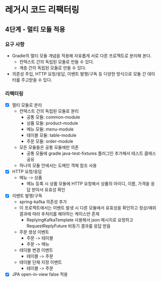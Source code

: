 # 레거시 코드 리팩터링

## 4단계 - 멀티 모듈 적용

### 요구 사항
- Gradle의 멀티 모듈 개념을 적용해 자유롭게 서로 다른 프로젝트로 분리해 본다.
  - 컨텍스트 간의 독립된 모듈로 만들 수 있다.
  - 계층 간의 독립된 모듈로 만들 수 있다.
- 의존성 주입, HTTP 요청/응답, 이벤트 발행/구독 등 다양한 방식으로 모듈 간 데이터를 주고받을 수 있다.

### 리팩터링
- [x] 멀티 모듈로 분리
  - 컨텍스트 간의 독립된 모듈로 분리
    - 공통 모듈: common-module
    - 상품 모듈: product-module
    - 메뉴 모듈: menu-module
    - 테이블 모듈: table-module
    - 주문 모듈: order-module
  - 모든 모듈들은 공통 모듈에만 의존
    - 공통 모듈에 gradle java-test-fixtures 플러그인 추가해서 테스트 클래스 공유
  - 하나의 모듈 안에서는 도메인 객체 참조 사용
- [x] HTTP 요청/응답
  - 메뉴 -> 상품
    - 메뉴 등록 시 상품 모듈에 HTTP 요청해서 상품의 아이디, 이름, 가격을 응답 받아서 유효성 확인
- [x] 이벤트 발행/구독
  - spring-kafka 의존성 추가
  - 이 프로젝트에서는 이벤트 발생 시 다른 모듈에서 유효성을 확인하고 정상/예외 결과에 따라 후처리를 해야하는 케이스만 존재
    - ReplyingKafkaTemplate 사용해서 json 메시지로 요청하고 RequestReplyFuture 비동기 결과를 응답 받음
  - 주문 생성 이벤트
    - 주문 -> 테이블
    - 주문 -> 메뉴
  - 테이블 변경 이벤트
    - 테이블 -> 주문
  - 테이블 단체 지정 이벤트
    - 테이블 -> 주문
- [x] JPA open-in-view false 적용
